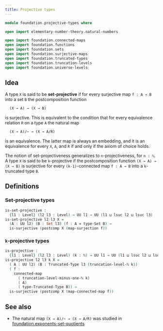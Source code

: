 ```yaml
---
title: Projective types
---
```


```agda
module foundation.projective-types where

open import elementary-number-theory.natural-numbers

open import foundation.connected-maps
open import foundation.functions
open import foundation.sets
open import foundation.surjective-maps
open import foundation.truncated-types
open import foundation.truncation-levels
open import foundation.universe-levels
```

## Idea

A type `X` is said to be **set-projective** if for every surjective map `f : A → B` into a set `B` the postcomposition function

```md
  (X → A) → (X → B)
```

is surjective. This is equivalent to the condition that for every equivalence relation `R` on a type `A` the natural map

```md
  (X → A)/~ → (X → A/R)
```

is an equivalence. The latter map is always an embedding, and it is an equivalence for every `X`, `A`, and `R` if and only if the axiom of choice holds.

The notion of set-projectiveness generalizes to `n`-projectiveness, for `n : ℕ`. A type `X` is said to be `k`-projective if the postcomposition function `(X → A) → (X → B)` is surjective for every `(k-1)`-connected map `f : A → B` into a `k`-truncated type `B`.

## Definitions

### Set-projective types

```agda
is-set-projective :
  {l1 : Level} (l2 l3 : Level) → UU l1 → UU (l1 ⊔ lsuc l2 ⊔ lsuc l3)
is-set-projective l2 l3 X =
  (A : UU l2) (B : Set l3) (f : A ↠ type-Set B) →
  is-surjective (postcomp X (map-surjection f))
```

### `k`-projective types

```agda
is-projective :
  {l1 : Level} (l2 l3 : Level) (k : ℕ) → UU l1 → UU (l1 ⊔ lsuc l2 ⊔ lsuc l3)
is-projective l2 l3 k X =
  ( A : UU l2) (B : Truncated-Type l3 (truncation-level-ℕ k))
  ( f :
    connected-map
      ( truncation-level-minus-one-ℕ k)
      ( A)
      ( type-Truncated-Type B)) →
  is-surjective (postcomp X (map-connected-map f))
```

## See also

- The natural map `(X → A)/~ → (X → A/R)` was studied in [foundation.exponents-set-quotients](foundation.exponents-set-quotients.html)
